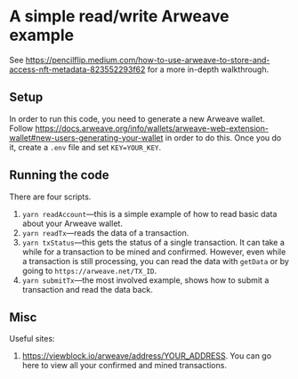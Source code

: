 # A simple read/write Arweave example

See https://pencilflip.medium.com/how-to-use-arweave-to-store-and-access-nft-metadata-823552293f62 for a more in-depth walkthrough.

## Setup

In order to run this code, you need to generate a new Arweave wallet. Follow https://docs.arweave.org/info/wallets/arweave-web-extension-wallet#new-users-generating-your-wallet in order to do this. Once you do it, create a `.env` file and set `KEY=YOUR_KEY`.

## Running the code

There are four scripts.

1. `yarn readAccount`—this is a simple example of how to read basic data about your Arweave wallet.
2. `yarn readTx`—reads the data of a transaction.
3. `yarn txStatus`—this gets the status of a single transaction. It can take a while for a transaction to be mined and confirmed. However, even while a transaction is still processing, you can read the data with `getData` or by going to `https://arweave.net/TX_ID`.
4. `yarn submitTx`—the most involved example, shows how to submit a transaction and read the data back.

## Misc

Useful sites:

1. https://viewblock.io/arweave/address/YOUR_ADDRESS. You can go here to view all your confirmed and mined transactions.

